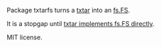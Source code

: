 Package txtarfs turns a [txtar](https://pkg.go.dev/golang.org/x/tools/txtar) into an [fs.FS](https://pkg.go.dev/io/fs).

It is a stopgap until [txtar implements fs.FS directly](https://github.com/golang/go/issues/44158).

MIT license.
